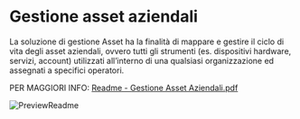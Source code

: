 # Gestione asset aziendali
La soluzione di gestione Asset ha la finalità di mappare e gestire il ciclo di vita degli asset aziendali, ovvero tutti gli strumenti (es. dispositivi hardware, servizi, account) utilizzati all’interno di una qualsiasi organizzazione ed assegnati a specifici operatori.

PER MAGGIORI INFO: [Readme - Gestione Asset Aziendali.pdf](https://github.com/Jamio-openwork/Gestione-Asset/files/8168603/Readme.-.Gestione.Asset.Aziendali.pdf)

![PreviewReadme](https://user-images.githubusercontent.com/86653778/125311974-285e3800-e334-11eb-9e23-caea2f7c9ec6.png)
